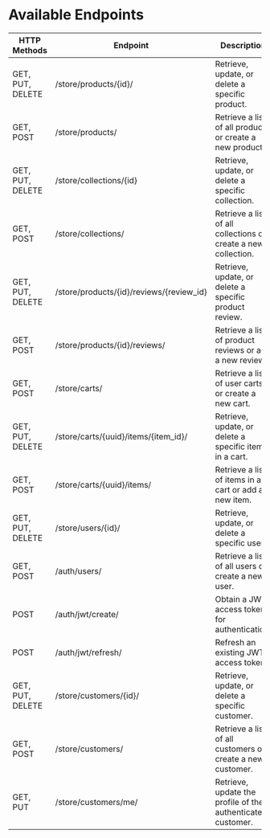 # Available Endpoints
| HTTP Methods | Endpoint                               | Description                  |
| ------------ | --------------------------------------- | ----------------------------- |
| GET, PUT, DELETE | /store/products/{id}/                  | Retrieve, update, or delete a specific product.               |
| GET, POST | /store/products/                        | Retrieve a list of all products or create a new product.      |
| GET, PUT, DELETE | /store/collections/{id}               | Retrieve, update, or delete a specific collection.           |
| GET, POST | /store/collections/                   | Retrieve a list of all collections or create a new collection. |
| GET, PUT, DELETE | /store/products/{id}/reviews/{review_id} | Retrieve, update, or delete a specific product review.   |
| GET, POST | /store/products/{id}/reviews/        | Retrieve a list of product reviews or add a new review.      |
| GET, POST | /store/carts/                         | Retrieve a list of user carts or create a new cart.         |
| GET, PUT, DELETE | /store/carts/{uuid}/items/{item_id}/  | Retrieve, update, or delete a specific item in a cart.     |
| GET, POST | /store/carts/{uuid}/items/            | Retrieve a list of items in a cart or add a new item.        |
| GET, PUT, DELETE | /store/users/{id}/                   | Retrieve, update, or delete a specific user.               |
| GET, POST | /auth/users/                         | Retrieve a list of all users or create a new user.          |
| POST | /auth/jwt/create/                     | Obtain a JWT access token for authentication.             |
| POST | /auth/jwt/refresh/                    | Refresh an existing JWT access token.                    |
| GET, PUT, DELETE | /store/customers/{id}/               | Retrieve, update, or delete a specific customer.           |
| GET, POST | /store/customers/                   | Retrieve a list of all customers or create a new customer.  |
| GET, PUT | /store/customers/me/                 | Retrieve, update the profile of the authenticated customer.       |
